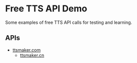 # Free TTS API Demo

Some examples of free TTS API calls for testing and learning.

## APIs

- [ttsmaker.com](https://ttsmaker.com/)
  - [ttsmaker.cn](https://ttsmaker.cn/)

